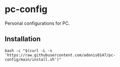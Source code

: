 # pc-config

Personal configurations for PC.

## Installation

```shell
bash -c "$(curl -L -s 'https://raw.githubusercontent.com/adonis0147/pc-config/main/install.sh')"
```
